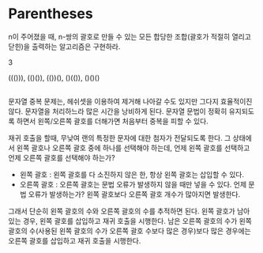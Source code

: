 # Parentheses

n이 주어졌을 때, n-쌍의 괄호로 만들 수 있는 모든 합당한 조합(괄호가 적절히 열리고 닫힌)을 출력하는 알고리즘은 구현하라.

3

((())), (()()), (())(), ()(()), ()()()

## 

문자열 중복 문제는, 헤쉬셋을 이용하여 제거해 나아갈 수도 있지만 그다지 효율적이진 않다. 문자열을 처리하느라 많은 시간을 낭비하게 된다. 문자열 문법이 정확히 유지되도록 하면서 왼쪽/오른쪽 괄호를 더해가면 처음부터 중복을 피할 수 있다.

재귀 호출을 할때, 무낮여 랜의 특정한 문자에 대한 첨자가 전달되도록 한다. 그 상태에서 왼쪽 괄호나 오른쪽 괄호 중에 하나를 선택해야 하는데, 언제 왼쪽 괄호를 선택하고 언제 오른쪽 괄호를 선택해야 하는가?

- 왼쪽 괄호 : 왼쪽 괄호를 다 소진하지 않은 한, 항상 왼쪽 괄호는 삽입할 수 있다.
- 오른쪽 괄호 : 오른쪽 괄호는 문법 오류가 발생하지 않을 때만 넣을 수 있다. 언제 문법 오류가 발생하는가? 왼쪽 괄호보다 오른쪽 괄호 개수가 많아지면 발생한다. 

그래서 단순히 왼쪽 괄호의 수와 오른쪽 괄호의 수를 추적하면 된다. 왼쪽 괄호가 남아 있는 경우, 왼쪽 괄호를 삽입하고 재귀 호출을 시행한다. 남은 오른쪽 괄호의 수가 왼쪽 괄호의 수(사용된 왼쪽 괄호의 수가 오른쪽 괄호 수보다 많은 경우)보다 많은 경우에는 오른쪽 괄호를 삽입하고 재귀 호출을 시행한다.

